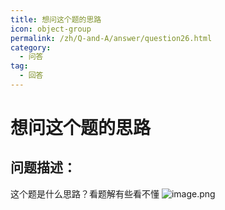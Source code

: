 ```yaml
---
title: 想问这个题的思路
icon: object-group
permalink: /zh/Q-and-A/answer/question26.html
category:
  - 问答
tag:
  - 回答
---
```


# 想问这个题的思路
## 问题描述：
这个题是什么思路？看题解有些看不懂
![image.png](https://s2.loli.net/2024/09/29/5oXJFGNgEfdae6p.png)
